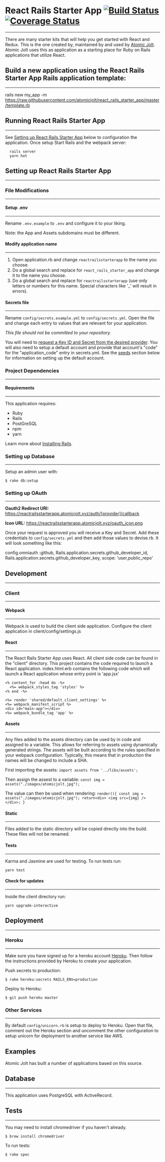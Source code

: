 # React Rails Starter App [![Build Status](https://travis-ci.org/atomicjolt/react_client_starter_app.svg?branch=master)](https://travis-ci.org/atomicjolt/react_client_starter_app) [![Coverage Status](https://coveralls.io/repos/github/atomicjolt/react_rails_starter_app/badge.svg?branch=master)](https://coveralls.io/github/atomicjolt/react_rails_starter_app?branch=master)
-----------------------
There are many starter kits that will help you get started with React and Redux.
This is the one created by, maintained by and used by [Atomic Jolt](http://www.atomicjolt.com).
Atomic Jolt uses this as application as a starting place for Ruby on Rails applications that
utilize React.


## Build a new application using the React Rails Starter App Rails application template:
-----------
rails new my_app -m https://raw.githubusercontent.com/atomicjolt/react_rails_starter_app/master/template.rb

## Running React Rails Starter App
-----------
See [Setting up React Rails Starter App](#setup) below to configuration the application.
Once setup Start Rails and the webpack server:

```
  rails server
  yarn hot
```

## <a name="setup"></a>Setting up React Rails Starter App
-----------

### File Modifications
-----------

#### Setup .env
-----------
Rename `.env.example` to `.env` and configure it to your liking.

Note: the App and Assets subdomains must be different.

#### Modify application name
-----------
1. Open application.rb and change `reactrailsstarterapp` to the name you choose.
2. Do a global search and replace for `react_rails_starter_app` and change it to the name you choose.
3. Do a global search and replace for `reactrailsstarterapp` (use only letters or numbers for this name. Special characters like '_' will result in errors).

#### Secrets file
-----------
Rename `config/secrets.example.yml` to `config/secrets.yml`. Open the file and change each entry to values that are relevant for your application.

*This file should not be committed to your repository.*

You will need to [request a Key ID and Secret from the desired provider](#developer_key). You will also
need to setup a default account and provide that account's "code" for the "application_code" entry in secrets.yml. See the [seeds](#seeds) section below for information on setting up the default account.

### Project Dependencies
-----------

#### Requirements
-----------
This application requires:

-   Ruby
-   Rails
-   PostGreSQL
-   npm
-   yarn

Learn more about [Installing Rails](http://railsapps.github.io/installing-rails.html).

### <a name="seeds"></a>Setting up Database
-----------
Setup an admin user with:
```
$ rake db:setup
```

### <a name="developer_key"></a>Setting up OAuth
-----------
**Oauth2 Redirect URI:**
https://reactrailsstarterapp.atomicjolt.xyz/auth/[provider]/callback

**Icon URL:**
https://reactrailsstarterapp.atomicjolt.xyz/oauth_icon.png

Once your request is approved you will receive a Key and Secret. Add these credentials to `config/secrets.yml` and
then add those values to devise.rb. It will look something like this:

config.omniauth :github, Rails.application.secrets.github_developer_id, Rails.application.secrets.github_developer_key, scope: 'user,public_repo'

## Development
-----------

### Client
-----------

#### Webpack
-----------
Webpack is used to build the client side application. Configure the client application in client/config/settings.js

#### React
-----------
The React Rails Starter App uses React. All client side code can be found in the "client" directory.
This project contains the code required to launch a React application. index.html.erb contains the following
code which will launch a React application whose entry point is 'app.jsx'

```
<% content_for :head do -%>
  <%= webpack_styles_tag 'styles' %>
<% end -%>

<%= render 'shared/default_client_settings' %>
<%= webpack_manifest_script %>
<div id="main-app"></div>
<%= webpack_bundle_tag 'app' %>
```

#### Assets
-----------
Any files added to the assets directory can be used by in code and assigned to a variable. This
allows for referring to assets using dynamically generated strings. The assets will be built according to
the rules specified in your webpack configuration. Typically, this means that in production the names will
be changed to include a SHA.

First importing the assets:
  `import assets from '../libs/assets';`

Then assign the assest to a variable:
  `const img = assets("./images/atomicjolt.jpg");`

The value can then be used when rendering:
  `render(){
    const img = assets("./images/atomicjolt.jpg");
    return<div>
    <img src={img} />
    </div>;
  }`


#### Static
-----------
Files added to the static directory will be copied directly into the build. These files will not be renamed.


#### Tests
-----------
Karma and Jasmine are used for testing. To run tests run:


  `yarn test`


#### Check for updates
-----------
Inside the client directory run:

  `yarn upgrade-interactive`


## Deployment
-----------

### Heroku
-----------

Make sure you have signed up for a heroku account [Heroku](http://www.heroku.com). Then follow the instructions provided by Heroku to create your application.

Push secrets to production:
```
$ rake heroku:secrets RAILS_ENV=production
```

Deploy to Heroku:
```
$ git push heroku master
```

### Other Services
-----------
By default `config/unicorn.rb` is setup to deploy to Heroku. Open that file, comment out the Heroku section and uncomment the other configuration to setup unicorn for deployment to another service like AWS.

## Examples

Atomic Jolt has built a number of applications based on this source.


## Database
-----------
This application uses PostgreSQL with ActiveRecord.


## Tests
-----------
You may need to install chromedriver if you haven't already.

```
$ brew install chromedriver
```

To run tests:

```
$ rake spec
```
